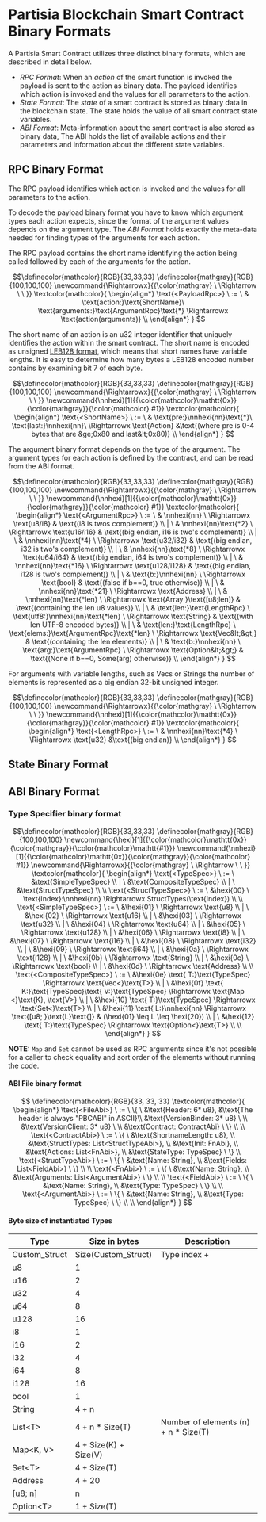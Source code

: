 # Partisia Blockchain Smart Contract Binary Formats

A Partisia Smart Contract utilizes three distinct binary formats, which are described in detail below.

- _RPC Format_: When an _action_ of the smart function is invoked the payload is sent to the action as binary data. The payload identifies which action is invoked and the values for all parameters to the action.
- _State Format_: The _state_ of a smart contract is stored as binary data in the blockchain state. The state holds the value of all smart contract state variables. 
- _ABI Format_: Meta-information about the smart contract is also stored as binary data, The ABI holds the list of available actions and their parameters and information about the different state variables.   

## RPC Binary Format

The RPC payload identifies which action is invoked and the values for all parameters to the action.

To decode the payload binary format you have to know which argument types each action expects, 
since the format of the argument values depends on the argument type. 
The _ABI Format_ holds exactly the meta-data needed for finding types of the arguments for each action. 

The RPC payload contains the short name identifying the action being called followed by each of the arguments for the action.

$$\definecolor{mathcolor}{RGB}{33,33,33}
\definecolor{mathgray}{RGB}{100,100,100}
\newcommand{\Rightarrowx}{{\color{mathgray} \  \Rightarrow \ \ }}
\textcolor{mathcolor}{
\begin{align*}
\text{<PayloadRpc>} \ := \ & \text{action:}\text{ShortName}\ \text{arguments:}\text{ArgumentRpc}\text{*}  \Rightarrowx \text{action(arguments)}  \\
\end{align*}
}
$$

The short name of an action is an u32 integer identifier that uniquely identifies the action within the smart contract.
The short name is encoded as unsigned [LEB128 format](https://en.wikipedia.org/wiki/LEB128#Unsigned_LEB128), which means that short names have variable lengths.
It is easy to determine how many bytes a LEB128 encoded number contains by examining bit 7 of each byte.

$$\definecolor{mathcolor}{RGB}{33,33,33}
\definecolor{mathgray}{RGB}{100,100,100}
\newcommand{\Rightarrowx}{{\color{mathgray} \  \Rightarrow \ \ }}
\newcommand{\nnhexi}[1]{{\color{mathcolor}\mathtt{0x}}{\color{mathgray}}{\color{mathcolor} #1}}
\textcolor{mathcolor}{
\begin{align*}
\text{<ShortName>} \ := \ & \text{pre:}\nnhexi{nn}\text{*}\ \text{last:}\nnhexi{nn}\ \Rightarrowx \text{Action}  &\text{(where pre is 0-4 bytes that are &ge;0x80 and last&lt;0x80)} \\
\end{align*}
}
$$

The argument binary format depends on the type of the argument. The argument types for each action is defined by the contract, and can be read from the ABI format. 

$$\definecolor{mathcolor}{RGB}{33,33,33}
\definecolor{mathgray}{RGB}{100,100,100}
\newcommand{\Rightarrowx}{{\color{mathgray} \  \Rightarrow \ \ }}
\newcommand{\nnhexi}[1]{{\color{mathcolor}\mathtt{0x}}{\color{mathgray}}{\color{mathcolor} #1}}
\textcolor{mathcolor}{
\begin{align*}
\text{<ArgumentRpc>} \ := \ & \nnhexi{nn} \ \Rightarrowx \text{u8/i8} & \text{(i8 is twos complement)} \\
| \ & \nnhexi{nn}\text{*2} \ \Rightarrowx \text{u16/i16} & \text{(big endian, i16 is two's complement)} \\
| \ & \nnhexi{nn}\text{*4} \ \Rightarrowx \text{u32/i32} & \text{(big endian, i32 is two's complement)} \\
| \ & \nnhexi{nn}\text{*8} \ \Rightarrowx \text{u64/i64} & \text{(big endian, i64 is two's complement)} \\
| \ & \nnhexi{nn}\text{*16} \ \Rightarrowx \text{u128/i128} & \text{(big endian, i128 is two's complement)} \\
| \ & \text{b:}\nnhexi{nn} \ \Rightarrowx \text{bool} & \text{(false if b==0, true otherwise)} \\
| \ & \nnhexi{nn}\text{*21} \ \Rightarrowx \text{Address} \\
| \ & \nnhexi{nn}\text{*len} \ \Rightarrowx \text{Array }\text{[u8;len]} & \text{(containing the len u8 values)} \\
| \ & \text{len:}\text{LengthRpc} \ \text{utf8:}\nnhexi{nn}\text{*len} \ \Rightarrowx \text{String} & \text{(with len UTF-8 encoded bytes)} \\
| \ & \text{len:}\text{LengthRpc} \ \text{elems:}\text{ArgumentRpc}\text{*len} \ \Rightarrowx \text{Vec&lt;&gt;} & \text{(containing the len elements)} \\
| \ & \text{b:}\nnhexi{nn} \ \text{arg:}\text{ArgumentRpc} \ \Rightarrowx \text{Option&lt;&gt;} & \text{(None if b==0, Some(arg) otherwise)} \\
\end{align*}
}
$$

For arguments with variable lengths, such as Vecs or Strings the number of elements is represented as a big endian 32-bit unsigned integer.  

$$\definecolor{mathcolor}{RGB}{33,33,33}
\definecolor{mathgray}{RGB}{100,100,100}
\newcommand{\Rightarrowx}{{\color{mathgray} \  \Rightarrow \ \ }}
\newcommand{\nnhexi}[1]{{\color{mathcolor}\mathtt{0x}}{\color{mathgray}}{\color{mathcolor} #1}}
\textcolor{mathcolor}{
\begin{align*}
\text{<LengthRpc>} \ := \ & \nnhexi{nn}\text{*4} \ \Rightarrowx \text{u32}  &\text{(big endian)} \\
\end{align*}
}
$$

## State Binary Format

## ABI Binary Format

### Type Specifier binary format
$$\definecolor{mathcolor}{RGB}{33,33,33}
\definecolor{mathgray}{RGB}{100,100,100}
\newcommand{\hexi}[1]{{\color{mathcolor}\mathtt{0x}}{\color{mathgray}}{\color{mathcolor}\mathtt{#1}}}
\newcommand{\nnhexi}[1]{{\color{mathcolor}\mathtt{0x}}{\color{mathgray}}{\color{mathcolor} #1}}
\newcommand{\Rightarrowx}{{\color{mathgray} \  \Rightarrow \ \ }}
\textcolor{mathcolor}{
\begin{align*}
\text{<TypeSpec>} \ := \ &\text{SimpleTypeSpec} \\
| \ &\text{CompositeTypeSpec} \\
| \ &\text{StructTypeSpec} \\
\\
\text{<StructTypeSpec>} \ := \ &\hexi{00} \ \text{Index}:\nnhexi{nn} \Rightarrowx StructTypes(\text{Index}) \\
\\
\text{<SimpleTypeSpec>} \ := \ &\hexi{01} \ \Rightarrowx \text{u8} \\
| \ &\hexi{02} \ \Rightarrowx \text{u16} \\
| \ &\hexi{03} \ \Rightarrowx \text{u32} \\
| \ &\hexi{04} \ \Rightarrowx \text{u64} \\
| \ &\hexi{05} \ \Rightarrowx \text{u128} \\
| \ &\hexi{06} \ \Rightarrowx \text{i8} \\
| \ &\hexi{07} \ \Rightarrowx \text{i16} \\
| \ &\hexi{08} \ \Rightarrowx \text{i32} \\
| \ &\hexi{09} \ \Rightarrowx \text{i64} \\
| \ &\hexi{0a} \ \Rightarrowx \text{i128} \\
| \ &\hexi{0b} \ \Rightarrowx \text{String} \\
| \ &\hexi{0c} \ \Rightarrowx \text{bool} \\
| \ &\hexi{0d} \ \Rightarrowx \text{Address} \\
\\
\text{<CompositeTypeSpec>} \ := \ &\hexi{0e} \text{ T:}\text{TypeSpec} \Rightarrowx \text{Vec<}\text{T>} \\
| \ &\hexi{0f} \text{ K:}\text{TypeSpec}\text{ V:}\text{TypeSpec} \Rightarrowx \text{Map <}\text{K}, \text{V>} \\
| \ &\hexi{10} \text{ T:}\text{TypeSpec} \Rightarrowx \text{Set<}\text{T>} \\
| \ &\hexi{11} \text{ L:}\nnhexi{nn} \Rightarrowx \text{[u8; }\text{L}\text{]} & (\hexi{01} \leq L \leq \hexi{20}) \\
| \ &\hexi{12} \text{ T:}\text{TypeSpec} \Rightarrowx \text{Option<}\text{T>} \\
\\
\end{align*}
}
$$

**NOTE:** `Map` and `Set` cannot be used as RPC arguments since it's not possible for a
caller to check equality and sort order of the elements without running the code.

#### ABI File binary format

$$
\definecolor{mathcolor}{RGB}{33, 33, 33}
\textcolor{mathcolor}{
\begin{align*}
\text{<FileAbi>} \ := \ \{ \
&\text{Header: 6* u8},  &\text{The header is always "PBCABI" in ASCII}\\
&\text{VersionBinder: 3* u8} \ \\
&\text{VersionClient: 3* u8} \ \\
&\text{Contract: ContractAbi} \ \} \\
\\
\text{<ContractAbi>} \ := \ \{ \
&\text{ShortnameLength: u8}, \\
&\text{StructTypes: List<StructTypeAbi>}, \\
&\text{Init: FnAbi}, \\
&\text{Actions: List<FnAbi>}, \\
&\text{StateType: TypeSpec} \ \} 
\\
\text{<StructTypeAbi>} \ := \ \{ \
&\text{Name: String}, \\
&\text{Fields: List<FieldAbi>} \ \} \\
\\
\text{<FnAbi>} \ := \ \{ \
&\text{Name: String}, \\
&\text{Arguments: List<ArgumentAbi>} \ \} \\
\\
\text{<FieldAbi>} \ := \ \{ \
&\text{Name: String}, \\
&\text{Type: TypeSpec} \ \} \\
\\
\text{<ArgumentAbi>} \ := \ \{ \
&\text{Name: String}, \\
&\text{Type: TypeSpec} \ \} \\
\\
\end{align*}
}
$$

#### Byte size of instantiated Types
| Type  | Size in bytes | Description
|---|---|---|
| Custom_Struct     | Size(Custom_Struct)           | Type index + 
| u8                | 1                             | 
| u16               | 2                             | 
| u32               | 4                             | 
| u64               | 8                             | 
| u128              | 16                            | 
| i8                | 1                             |
| i16               | 2                             | 
| i32               | 4                             | 
| i64               | 8                             | 
| i128              | 16                            |
| bool              | 1                             |
| String            | 4 + n                         |
| List<T\>           | 4 + n \* Size(T)              | Number of elements (n) + n \* Size(T)
| Map<K, V\>   | 4 + Size(K) + Size(V)         | 
| Set<T\>      | 4 + Size(T)                   | 
| Address           | 4 + 20                        | 
| \[u8; n\]         | n                             |
| Option<T\>        | 1 + Size(T)                   |

